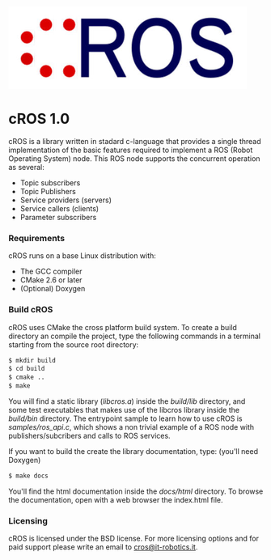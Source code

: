 ![cROS logo](resources/cROS_logo.jpg)

# cROS 1.0

cROS is a library written in stadard c-language that provides a single thread
implementation of the  basic features required to implement a ROS
(Robot Operating System) node.
This ROS node supports the concurrent operation as several:
 * Topic subscribers
 * Topic Publishers
 * Service providers (servers)
 * Service callers (clients)
 * Parameter subscribers

### Requirements

cROS runs on a base Linux distribution with:
 * The GCC compiler
 * CMake 2.6 or later
 * (Optional) Doxygen

### Build cROS

cROS uses CMake the cross platform build system. To create a build directory
an compile the project, type the following commands in a terminal starting
from the source root directory:

```bash
$ mkdir build
$ cd build
$ cmake ..
$ make
```

You will find a static library (*libcros.a*) inside the *build/lib* directory, and
some test executables that  makes use of the libcros library inside the
*build/bin* directory. The entrypoint sample to learn how to use cROS is
*samples/ros_api.c*, which shows a non trivial example of a ROS node with
publishers/subcribers and calls to ROS services.

If you want to build the create the library documentation, type: (you'll need
Doxygen)

```bash
$ make docs
```

You'll find the html documentation inside the *docs/html* directory. To browse
the documentation, open with a web browser the index.html file.

### Licensing

cROS is licensed under the BSD license. For more
licensing options and for paid support please write an email to cros@it-robotics.it.
